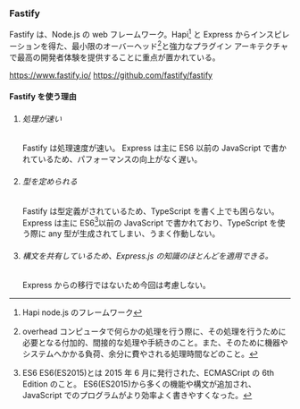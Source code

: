 ### Fastify

Fastify は、Node.js の web フレームワーク。Hapi[^1] と Express からインスピレーションを得た、最小限のオーバーヘッド[^2]と強力なプラグイン アーキテクチャで最高の開発者体験を提供することに重点が置かれている。

https://www.fastify.io/
https://github.com/fastify/fastify

[^1]:
    Hapi
    node.js のフレームワーク

[^2]:
    overhead
    コンピュータで何らかの処理を行う際に、その処理を行うために必要となる付加的、間接的な処理や手続きのこと。また、そのために機器やシステムへかかる負荷、余分に費やされる処理時間などのこと。

#### Fastify を使う理由

1. ###### 処理が速い

   Fastify は処理速度が速い。
   Express は主に ES6 以前の JavaScript で書かれているため、パフォーマンスの向上がなく遅い。
   <br>

1. ###### 型を定められる

   Fastify は型定義がされているため、TypeScript を書く上でも困らない。
   Express は主に ES6[^3]以前の JavaScript で書かれており、TypeScript を使う際に any 型が生成されてしまい、うまく作動しない。
   <br>
   [^3]:ES6
   ES6(ES2015)とは 2015 年 6 月に発行された、ECMASCript の 6th Edition のこと。 ES6(ES2015)から多くの機能や構文が追加され、JavaScript でのプログラムがより効率よく書きやすくなった。

1. ###### 構文を共有しているため、Express.js の知識のほとんどを適用できる。
   Express からの移行ではないため今回は考慮しない。
